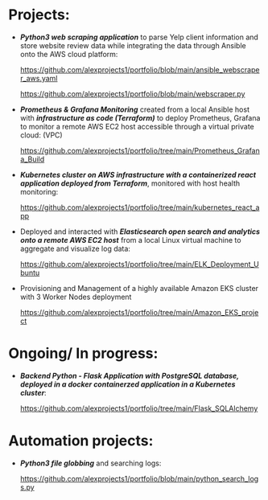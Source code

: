# Projects:
+ ***Python3 web scraping application*** to parse Yelp client information and store website review data while integrating the data through Ansible onto the AWS cloud platform: 

  https://github.com/alexprojects1/portfolio/blob/main/ansible_webscraper_aws.yaml

  https://github.com/alexprojects1/portfolio/blob/main/webscraper.py

+ ***Prometheus & Grafana Monitoring*** created from a local Ansible host with ***infrastructure as code (Terraform)*** to deploy Prometheus, Grafana to monitor a remote AWS EC2 host accessible through a virtual private cloud: (VPC) 
  
  https://github.com/alexprojects1/portfolio/tree/main/Prometheus_Grafana_Build
  
+ ***Kubernetes cluster on AWS infrastructure with a containerized react application deployed from Terraform***, monitored with host health monitoring:

  https://github.com/alexprojects1/portfolio/tree/main/kubernetes_react_app

+ Deployed and interacted with ***Elasticsearch open search and analytics onto a remote AWS EC2 host*** from a local Linux virtual machine to aggregate and visualize log data:

  https://github.com/alexprojects1/portfolio/tree/main/ELK_Deployment_Ubuntu
  

+ Provisioning and Management of a highly available Amazon EKS cluster with 3 Worker Nodes deployment

  https://github.com/alexprojects1/portfolio/tree/main/Amazon_EKS_project
  

# Ongoing/ In progress:
+ ***Backend Python - Flask Application with PostgreSQL database, deployed in a docker containerzed application in a Kubernetes cluster***:

  https://github.com/alexprojects1/portfolio/tree/main/Flask_SQLAlchemy

# Automation projects:
+ ***Python3 file globbing*** and searching logs:

  https://github.com/alexprojects1/portfolio/blob/main/python_search_logs.py


